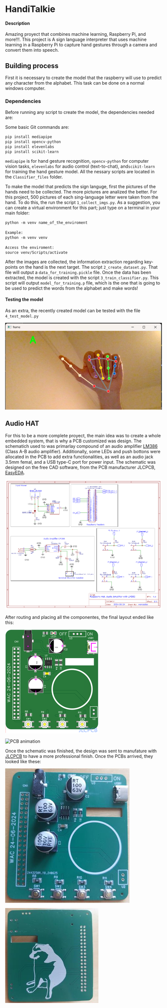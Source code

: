 # HandiTalkie 

#### Description

Amazing proyect that combines machine learning, Raspberry Pi, and more!!!. This project is A sign language interpreter that uses machine learning in a Raspberry Pi to capture hand gestures through a camera and convert them into speech.


## Building process
First it is necessary to create the model that the raspberry will use to predict any character from the alphabet. This task can be done on a normal windows computer.

### Dependencies
Before running any script to create the model, the dependencies needed are:

Some basic Git commands are:
```
pip install mediapipe
pip install opencv-python
pip install elevenlabs
pip install scikit-learn
```

`mediapipe` is for hand gesture recognition, `opencv-python` for computer vision tasks, `elevenlabs` for audio control (text-to-chat), and`scikit-learn` for training the hand gesture model. All the nessary scripts are located in the `Classifier_files` folder.

To make the model that predicts the sign languge, first the pictures of the hands need to be collected. The more pictures are analized the better. For this project, 500 pictures of each sing-language letter were taken from the hand. To do this, the run the script `1_collect_imgs.py`. As a suggestion, you can create a virtual environment for this part; just type on a terminal in your main folder:

```
python -m venv name_of_the_enviroment

Example:
python -m venv venv

Access the enviroment:
source venv/Scripts/activate
```

After the images are collected, the information extraction regarding key-points on the hand is the next target. The script `2_create_dataset.py`. That file will output a `data_for_training.pickle` file. 
Once the data has been extracted, the model is created with the script `3_train_classifier.py`. This script will output `model_for_training.p` file, which is the one that is going to be used to predict the words from the alphabet and make words!

#### Testing the model
As an extra, the recently created model can be tested with the file `4_test_model.py`

![Random Forest model Test](/Media_files/image1.png)


## Audio HAT

For this to be a more complete proyect, the main idea was to create a whole embedded system, that is why a PCB customized was design. The schematich used to was primarlay compound of an audio amplifier [LM386](https://www.ti.com/lit/ds/symlink/lm386.pdf) (Class A-B audio amplifier). Additionally, some LEDs and push bottons were allocated in the PCB to add extra functionalities, as well as an audio jack 3.5mm femal, and a USB type-C port for power input. The schematic was designed on the free CAD software, from the PCB manufacturer JLCPCB, [EasyEDA](https://easyeda.com/).


![Schematic for the Audio HAT](/Media_files/image2.png)


After routing and placing all the componentes, the final layout ended like this:


![PCB layout](/Media_files/image3.png)


![PCB animation](/Media_files/PCB.gif)


Once the schematic was finished, the design was sent to manufature with [JLCPCB](https://jlcpcb.com/) to have a more professional finish. Once the PCBs arrived, they looked like these:


![PCB manufactured_top](/Media_files/image4.jpg) 

![PCB manufactured_bottom](/Media_files/image5.jpg)




